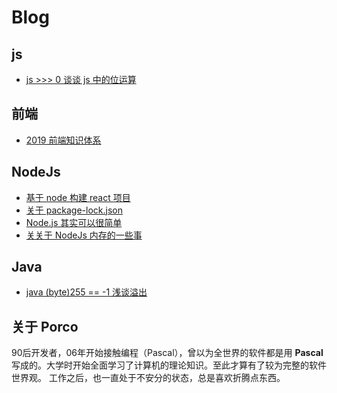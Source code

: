 # Blog


## js
- [js >>> 0 谈谈 js 中的位运算](https://github.com/zhangporco/blog/blob/master/js/js%20%3E%3E%3E%200%20%E8%B0%88%E8%B0%88%20js%20%E4%B8%AD%E7%9A%84%E4%BD%8D%E8%BF%90%E7%AE%97.md)

## 前端
- [2019 前端知识体系](https://github.com/zhangporco/blog/blob/master/frontend/2019%20%E5%89%8D%E7%AB%AF%E7%9F%A5%E8%AF%86%E4%BD%93%E7%B3%BB.md)

## NodeJs
- [基于 node 构建 react 项目](https://github.com/zhangporco/blog/blob/master/nodejs/%E5%9F%BA%E4%BA%8E%20node%20%E6%9E%84%E5%BB%BA%20react%20%E9%A1%B9%E7%9B%AE.md)
- [关于 package-lock.json](https://github.com/zhangporco/blog/blob/master/nodejs/%E5%85%B3%E4%BA%8E%20package-lock.json%20%E6%96%87%E4%BB%B6.md)
- [Node.js 其实可以很简单](https://github.com/zhangporco/blog/blob/master/nodejs/node.js%20%E5%85%B6%E5%AE%9E%E5%8F%AF%E4%BB%A5%E5%BE%88%E7%AE%80%E5%8D%95.md)
- [关关于 NodeJs 内存的一些事](https://github.com/zhangporco/blog/blob/master/nodejs/%E5%85%B3%E4%BA%8E%20package-lock.json%20%E6%96%87%E4%BB%B6.md)

## Java
- [java (byte)255 == -1 浅谈溢出](https://github.com/zhangporco/blog/blob/master/java/java%20(byte)255%20%E6%B5%85%E8%B0%88%E6%BA%A2%E5%87%BA.md)

## 关于 Porco

90后开发者，06年开始接触编程（Pascal），曾以为全世界的软件都是用 **Pascal** 写成的。大学时开始全面学习了计算机的理论知识。至此才算有了较为完整的软件世界观。
工作之后，也一直处于不安分的状态，总是喜欢折腾点东西。
